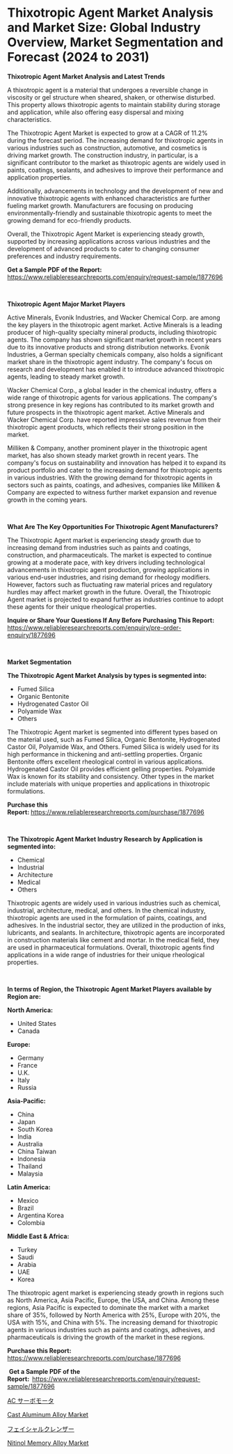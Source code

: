 <p><h1>Thixotropic Agent Market Analysis and Market Size: Global Industry Overview, Market Segmentation and Forecast (2024 to 2031)</h1></p><p><strong>Thixotropic Agent Market Analysis and Latest Trends</strong></p>
<p><p>A thixotropic agent is a material that undergoes a reversible change in viscosity or gel structure when sheared, shaken, or otherwise disturbed. This property allows thixotropic agents to maintain stability during storage and application, while also offering easy dispersal and mixing characteristics.</p><p>The Thixotropic Agent Market is expected to grow at a CAGR of 11.2% during the forecast period. The increasing demand for thixotropic agents in various industries such as construction, automotive, and cosmetics is driving market growth. The construction industry, in particular, is a significant contributor to the market as thixotropic agents are widely used in paints, coatings, sealants, and adhesives to improve their performance and application properties.</p><p>Additionally, advancements in technology and the development of new and innovative thixotropic agents with enhanced characteristics are further fueling market growth. Manufacturers are focusing on producing environmentally-friendly and sustainable thixotropic agents to meet the growing demand for eco-friendly products.</p><p>Overall, the Thixotropic Agent Market is experiencing steady growth, supported by increasing applications across various industries and the development of advanced products to cater to changing consumer preferences and industry requirements.</p></p>
<p><strong>Get a Sample PDF of the Report:&nbsp;</strong> <a href="https://www.reliableresearchreports.com/enquiry/request-sample/1877696">https://www.reliableresearchreports.com/enquiry/request-sample/1877696</a></p>
<p>&nbsp;</p>
<p><strong>Thixotropic Agent Major Market Players</strong></p>
<p><p>Active Minerals, Evonik Industries, and Wacker Chemical Corp. are among the key players in the thixotropic agent market. Active Minerals is a leading producer of high-quality specialty mineral products, including thixotropic agents. The company has shown significant market growth in recent years due to its innovative products and strong distribution networks. Evonik Industries, a German specialty chemicals company, also holds a significant market share in the thixotropic agent industry. The company's focus on research and development has enabled it to introduce advanced thixotropic agents, leading to steady market growth.</p><p>Wacker Chemical Corp., a global leader in the chemical industry, offers a wide range of thixotropic agents for various applications. The company's strong presence in key regions has contributed to its market growth and future prospects in the thixotropic agent market. Active Minerals and Wacker Chemical Corp. have reported impressive sales revenue from their thixotropic agent products, which reflects their strong position in the market.</p><p>Milliken & Company, another prominent player in the thixotropic agent market, has also shown steady market growth in recent years. The company's focus on sustainability and innovation has helped it to expand its product portfolio and cater to the increasing demand for thixotropic agents in various industries. With the growing demand for thixotropic agents in sectors such as paints, coatings, and adhesives, companies like Milliken & Company are expected to witness further market expansion and revenue growth in the coming years.</p></p>
<p>&nbsp;</p>
<p><strong>What Are The Key Opportunities For Thixotropic Agent Manufacturers?</strong></p>
<p><p>The Thixotropic Agent market is experiencing steady growth due to increasing demand from industries such as paints and coatings, construction, and pharmaceuticals. The market is expected to continue growing at a moderate pace, with key drivers including technological advancements in thixotropic agent production, growing applications in various end-user industries, and rising demand for rheology modifiers. However, factors such as fluctuating raw material prices and regulatory hurdles may affect market growth in the future. Overall, the Thixotropic Agent market is projected to expand further as industries continue to adopt these agents for their unique rheological properties.</p></p>
<p><strong>Inquire or Share Your Questions If Any Before Purchasing This Report:</strong> <a href="https://www.reliableresearchreports.com/enquiry/pre-order-enquiry/1877696">https://www.reliableresearchreports.com/enquiry/pre-order-enquiry/1877696</a></p>
<p>&nbsp;</p>
<p><strong>Market Segmentation</strong></p>
<p><strong>The Thixotropic Agent Market Analysis by types is segmented into:</strong></p>
<p><ul><li>Fumed Silica</li><li>Organic Bentonite</li><li>Hydrogenated Castor Oil</li><li>Polyamide Wax</li><li>Others</li></ul></p>
<p><p>The Thixotropic Agent market is segmented into different types based on the material used, such as Fumed Silica, Organic Bentonite, Hydrogenated Castor Oil, Polyamide Wax, and Others. Fumed Silica is widely used for its high performance in thickening and anti-settling properties. Organic Bentonite offers excellent rheological control in various applications. Hydrogenated Castor Oil provides efficient gelling properties. Polyamide Wax is known for its stability and consistency. Other types in the market include materials with unique properties and applications in thixotropic formulations.</p></p>
<p><strong>Purchase this Report:&nbsp;</strong><a href="https://www.reliableresearchreports.com/purchase/1877696">https://www.reliableresearchreports.com/purchase/1877696</a></p>
<p>&nbsp;</p>
<p><strong>The Thixotropic Agent Market Industry Research by Application is segmented into:</strong></p>
<p><ul><li>Chemical</li><li>Industrial</li><li>Architecture</li><li>Medical</li><li>Others</li></ul></p>
<p><p>Thixotropic agents are widely used in various industries such as chemical, industrial, architecture, medical, and others. In the chemical industry, thixotropic agents are used in the formulation of paints, coatings, and adhesives. In the industrial sector, they are utilized in the production of inks, lubricants, and sealants. In architecture, thixotropic agents are incorporated in construction materials like cement and mortar. In the medical field, they are used in pharmaceutical formulations. Overall, thixotropic agents find applications in a wide range of industries for their unique rheological properties.</p></p>
<p>&nbsp;</p>
<p><strong>In terms of Region, the Thixotropic Agent Market Players available by Region are:</strong></p>
<p>
    <p> <strong> North America: </strong>
        <ul>
            <li>United States</li>
            <li>Canada</li>
        </ul>
        </p> 
    <p> <strong> Europe: </strong>
        <ul>
            <li>Germany</li>
            <li>France</li>
            <li>U.K.</li>
            <li>Italy</li>
            <li>Russia</li>
        </ul>
        </p> 
    <p> <strong> Asia-Pacific: </strong>
        <ul>
            <li>China</li>
            <li>Japan</li>
            <li>South Korea</li>
            <li>India</li>
            <li>Australia</li>
            <li>China Taiwan</li>
            <li>Indonesia</li>
            <li>Thailand</li>
            <li>Malaysia</li>
        </ul>
        </p> 
    <p> <strong> Latin America: </strong>
        <ul>
            <li>Mexico</li>
            <li>Brazil</li>
            <li>Argentina Korea</li>
            <li>Colombia</li>
        </ul>
        </p> 
    <p> <strong> Middle East & Africa: </strong>
        <ul>
            <li>Turkey</li>
            <li>Saudi</li>
            <li>Arabia</li>
            <li>UAE</li>
            <li>Korea</li>
        </ul>
    </p>
    </p>
<p><p>The thixotropic agent market is experiencing steady growth in regions such as North America, Asia Pacific, Europe, the USA, and China. Among these regions, Asia Pacific is expected to dominate the market with a market share of 35%, followed by North America with 25%, Europe with 20%, the USA with 15%, and China with 5%. The increasing demand for thixotropic agents in various industries such as paints and coatings, adhesives, and pharmaceuticals is driving the growth of the market in these regions.</p></p>
<p><strong>Purchase this Report: </strong><a href="https://www.reliableresearchreports.com/purchase/1877696">https://www.reliableresearchreports.com/purchase/1877696</a></p>
<p>&nbsp;<strong>Get a Sample PDF of the Report:&nbsp;&nbsp;</strong><a href="https://www.reliableresearchreports.com/enquiry/request-sample/1877696">https://www.reliableresearchreports.com/enquiry/request-sample/1877696</a></p>
<p><strong></strong></p>
<p><p><a href="https://medium.com/@alyle7648/ac%E3%82%B5%E3%83%BC%E3%83%9C%E3%83%A2%E3%83%BC%E3%82%BF%E3%83%BC%E3%81%AE%E5%B8%82%E5%A0%B4%E3%82%B7%E3%82%A7%E3%82%A2%E3%81%AE%E9%80%B2%E5%8C%96%E3%81%A8%E5%B8%82%E5%A0%B4%E6%88%90%E9%95%B7%E3%83%88%E3%83%AC%E3%83%B3%E3%83%892024%E5%B9%B4%E3%81%8B%E3%82%892031%E5%B9%B4%E3%81%BE%E3%81%A7-a6c6f1e185ca">AC サーボモータ</a></p><p><a href="https://github.com/timeliteaut/Market-Research-Report-List-1/blob/main/cast-aluminum-alloy-market.md">Cast Aluminum Alloy Market</a></p><p><a href="https://medium.com/@rudysimonis2023/%E9%A1%94%E6%B4%97%E6%B5%84%E6%96%99%E5%B8%82%E5%A0%B4%E3%81%AE%E5%88%86%E6%9E%90-%E3%82%B0%E3%83%AD%E3%83%BC%E3%83%90%E3%83%AB%E6%A5%AD%E7%95%8C%E3%81%AE%E8%A6%8B%E9%80%9A%E3%81%97%E3%81%A8%E4%BA%88%E6%B8%AC-2024%E5%B9%B4%E3%81%8B%E3%82%892031%E5%B9%B4-ca59216814cc">フェイシャルクレンザー</a></p><p><a href="https://github.com/bobicer/Market-Research-Report-List-2/blob/main/nitinol-memory-alloy-market.md">Nitinol Memory Alloy Market</a></p></p>
